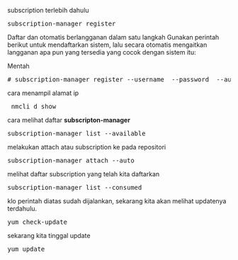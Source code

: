 
subscription terlebih dahulu

<pre>subscription-manager register</pre>

Daftar dan otomatis berlangganan dalam satu langkah
Gunakan perintah berikut untuk mendaftarkan sistem, lalu secara otomatis mengaitkan langganan apa pun yang tersedia yang cocok dengan sistem itu:

Mentah
<pre># subscription-manager register --username <username> --password <password> --auto-attach</pre>

cara menampil alamat ip
<pre> nmcli d show</pre>

cara melihat daftar <b>subscripton-manager</b>
<pre>subscription-manager list --available</pre>

melakukan attach atau subscription ke pada repositori
<pre>subscription-manager attach --auto</pre>

melihat daftar subscription yang telah kita daftarkan
<pre>subscription-manager list --consumed</pre>

klo perintah diatas sudah dijalankan, sekarang kita akan melihat updatenya terdahulu.
<pre>yum check-update</pre>

sekarang kita tinggal update
<pre>yum update</pre>
